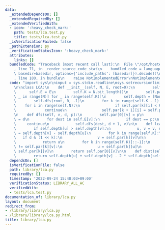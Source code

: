 ```yaml
---
data:
  _extendedDependsOn: []
  _extendedRequiredBy: []
  _extendedVerifiedWith:
  - icon: ':heavy_check_mark:'
    path: tests/lca.test.py
    title: tests/lca.test.py
  _isVerificationFailed: false
  _pathExtension: py
  _verificationStatusIcon: ':heavy_check_mark:'
  attributes:
    links: []
  bundledCode: "Traceback (most recent call last):\n  File \"/opt/hostedtoolcache/PyPy/3.7.13/x64/site-packages/onlinejudge_verify/documentation/build.py\"\
    , line 71, in _render_source_code_stat\n    bundled_code = language.bundle(stat.path,\
    \ basedir=basedir, options={'include_paths': [basedir]}).decode()\n  File \"/opt/hostedtoolcache/PyPy/3.7.13/x64/site-packages/onlinejudge_verify/languages/python.py\"\
    , line 100, in bundle\n    raise NotImplementedError\nNotImplementedError\n"
  code: "import sys\n\ninput = sys.stdin.readline\nsys.setrecursionlimit(10 ** 6)\n\
    \n\nclass LCA:\n    def __init__(self, N, E, root=0):\n        self.N = N\n  \
    \      self.E = E\n        self.K = N.bit_length()\n        self.par = [[-1 for\
    \ _ in range(N)] for _ in range(self.K)]\n        self.depth = [None] * N\n\n\
    \        self.dfs(root, 0, -1)\n        for k in range(self.K - 1):\n        \
    \    for i in range(self.N):\n                if self.par[k][i] < 0:\n       \
    \             continue\n                self.par[k + 1][i] = self.par[k][self.par[k][i]]\n\
    \n    def dfs(self, v, d, p):\n        self.par[0][v] = p\n        self.depth[v]\
    \ = d\n        for dest in self.E[v]:\n            if dest == p:\n           \
    \     continue\n            self.dfs(dest, d + 1, v)\n\n    def lca(self, u, v):\n\
    \        if self.depth[u] > self.depth[v]:\n            u, v = v, u\n        d\
    \ = self.depth[v] - self.depth[u]\n        for k in range(self.K):\n         \
    \   if d & (1 << k):\n                v = self.par[k][v]\n\n        if u == v:\n\
    \            return u\n        for k in range(self.K)[::-1]:\n            if self.par[k][u]\
    \ != self.par[k][v]:\n                u = self.par[k][u]\n                v =\
    \ self.par[k][v]\n        return self.par[0][v]\n\n    def dist(self, u, v):\n\
    \        return self.depth[u] + self.depth[v] - 2 * self.depth[self.lca(u, v)]"
  dependsOn: []
  isVerificationFile: false
  path: library/lca.py
  requiredBy: []
  timestamp: '2022-09-24 15:48:03+09:00'
  verificationStatus: LIBRARY_ALL_AC
  verifiedWith:
  - tests/lca.test.py
documentation_of: library/lca.py
layout: document
redirect_from:
- /library/library/lca.py
- /library/library/lca.py.html
title: library/lca.py
---
```

